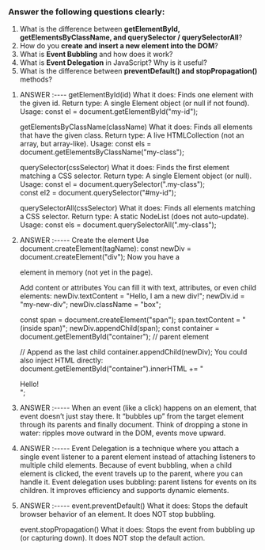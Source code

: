 ### Answer the following questions clearly:

1. What is the difference between **getElementById, getElementsByClassName, and querySelector / querySelectorAll**?
2. How do you **create and insert a new element into the DOM**?
3. What is **Event Bubbling** and how does it work?
4. What is **Event Delegation** in JavaScript? Why is it useful?
5. What is the difference between **preventDefault() and stopPropagation()** methods?

<!-- Answer ot down below -->

1. ANSWER :----
   getElementById(id)
   What it does: Finds one element with the given id.
   Return type: A single Element object (or null if not found).
   Usage:
   const el = document.getElementById("my-id");

   getElementsByClassName(className)
   What it does: Finds all elements that have the given class.
   Return type: A live HTMLCollection (not an array, but array-like).
   Usage:
   const els = document.getElementsByClassName("my-class");

   querySelector(cssSelector)
   What it does: Finds the first element matching a CSS selector.
   Return type: A single Element object (or null).
   Usage:
   const el = document.querySelector(".my-class");  
    const el2 = document.querySelector("#my-id");

   querySelectorAll(cssSelector)
   What it does: Finds all elements matching a CSS selector.
   Return type: A static NodeList (does not auto-update).
   Usage:
   const els = document.querySelectorAll(".my-class");

2. ANSWER :-----
   Create the element
   Use document.createElement(tagName):
   const newDiv = document.createElement("div");
   Now you have a <div> element in memory (not yet in the page).

   Add content or attributes
   You can fill it with text, attributes, or even child elements:
   newDiv.textContent = "Hello, I am a new div!";
   newDiv.id = "my-new-div";
   newDiv.className = "box";

   const span = document.createElement("span");
   span.textContent = " (inside span)";
   newDiv.appendChild(span);
   const container = document.getElementById("container"); // parent element

   // Append as the last child
   container.appendChild(newDiv);
   You could also inject HTML directly:
   document.getElementById("container").innerHTML += "<div>Hello!</div>";

3. ANSWER :-----
   When an event (like a click) happens on an element, that event doesn’t just stay there.
   It “bubbles up” from the target element through its parents and finally document.
   Think of dropping a stone in water: ripples move outward in the DOM, events move upward.

4. ANSWER :-----
   Event Delegation is a technique where you attach a single event listener to a parent element instead of attaching listeners to multiple child elements.
   Because of event bubbling, when a child element is clicked, the event travels up to the parent, where you can handle it.
   Event delegation uses bubbling: parent listens for events on its children.
   It improves efficiency and supports dynamic elements.

5. ANSWER :-----
   event.preventDefault()
   What it does: Stops the default browser behavior of an element.
   It does NOT stop bubbling.

   event.stopPropagation()
   What it does: Stops the event from bubbling up (or capturing down).
   It does NOT stop the default action.
